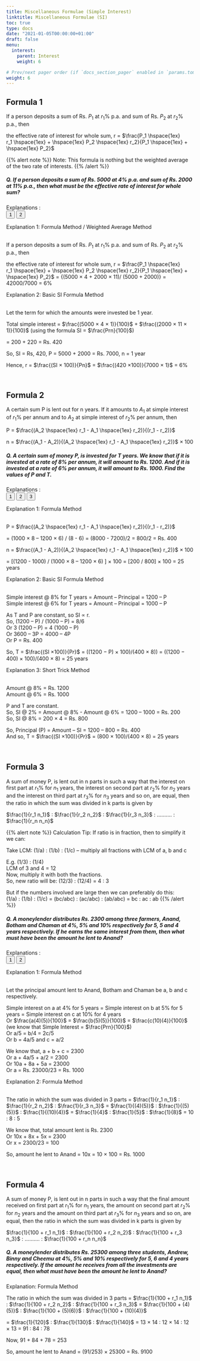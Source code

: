```yaml
---
title: Miscellaneous Formulae (Simple Interest)
linktitle: Miscellaneous Formulae (SI)
toc: true
type: docs
date: "2021-01-05T00:00:00+01:00"
draft: false
menu:
  interest:
    parent: Interest
    weight: 6

# Prev/next pager order (if `docs_section_pager` enabled in `params.toml`)
weight: 6
---
```


## Formula 1

If a person deposits a sum of Rs. $P_1$ at $r_1$% p.a. and sum of Rs. $P_2$ at $r_2$% p.a., then 

the effective rate of interest for whole sum, r = $\frac{P_1 \hspace{1ex} r_1 \hspace{1ex} + \hspace{1ex} P_2 \hspace{1ex} r_2}{P_1 \hspace{1ex} + \hspace{1ex} P_2}$

{{% alert note %}}
Note: This formula is nothing but the weighted average of the two rate of interests. 
{{% /alert %}}

##### Q. If a person deposits a sum of Rs. 5000 at 4% p.a. and sum of Rs. 2000 at 11% p.a., then what must be the effective rate of interest for whole sum?

Explanations :<br>
<button class="mak-tablink tablink-group1 default-tab" onclick="openTab('1Exp-1', this, 'tablink-group1', 'tabcontent-group1')">1</button>
<button class="mak-tablink tablink-group1" onclick="openTab('1Exp-2', this, 'tablink-group1', 'tabcontent-group1')">2</button>

<div id="1Exp-1" class="Exp-1 mak-tabcontent tabcontent-group1">
Explanation 1: Formula Method / Weighted Average Method <br><br>

If a person deposits a sum of Rs. $P_1$ at $r_1$% p.a. and sum of Rs. $P_2$ at $r_2$% p.a., then 

the effective rate of interest for whole sum, r = $\frac{P_1 \hspace{1ex} r_1 \hspace{1ex} + \hspace{1ex} P_2 \hspace{1ex} r_2}{P_1 \hspace{1ex} + \hspace{1ex} P_2}$ = {(5000 × 4 + 2000 × 11)/ (5000 + 2000)} = 42000/7000 = 6%
</div>

<div id="1Exp-2" class="Exp-2 mak-tabcontent tabcontent-group1">
Explanation 2: Basic SI Formula Method<br><br>

Let the term for which the amounts were invested be 1 year.

Total simple interest = $\frac{(5000 × 4 × 1)}{100}$ + $\frac{(2000 × 11 × 1)}{100}$   (using the formula SI = $\frac{Prn}{100}$) 

= 200 + 220 = Rs. 420

So, SI = Rs, 420, P = 5000 + 2000 = Rs. 7000, n = 1 year

Hence, r = $\frac{(SI × 100)}{Pn}$ = $\frac{(420 ×100)}{7000 × 1}$ = 6%
</div><br>

## Formula 2

A certain sum P is lent out for n years. If it amounts to $A_1$ at simple interest of $r_1$% per annum and to $A_2$ at simple interest of $r_2$% per annum, then

P = $\frac{(A_2 \hspace{1ex} r_1 - A_1 \hspace{1ex} r_2)}{(r_1 - r_2)}$

n = $\frac{(A_1 - A_2)}{(A_2 \hspace{1ex} r_1 - A_1 \hspace{1ex} r_2)}$ × 100

##### Q. A certain sum of money P, is invested for T years. We know that if it is invested at a rate of 8% per annum, it will amount to Rs. 1200. And if it is invested at a rate of 6% per annum, it will amount to Rs. 1000. Find the values of P and T. 

Explanations :<br>
<button class="mak-tablink tablink-group2 default-tab" onclick="openTab('2Exp-1', this, 'tablink-group2', 'tabcontent-group2')">1</button>
<button class="mak-tablink tablink-group2" onclick="openTab('2Exp-2', this, 'tablink-group2', 'tabcontent-group2')">2</button>
<button class="mak-tablink tablink-group2" onclick="openTab('2Exp-3', this, 'tablink-group2', 'tabcontent-group2')">3</button>

<div id="2Exp-1" class="Exp-1 mak-tabcontent tabcontent-group2">
Explanation 1: Formula Method <br><br>

P = $\frac{(A_2 \hspace{1ex} r_1 - A_1 \hspace{1ex} r_2)}{(r_1 - r_2)}$

= (1000 × 8 – 1200 × 6) / (8 - 6) = (8000 - 7200)/2 = 800/2 = Rs. 400

n = $\frac{(A_1 - A_2)}{(A_2 \hspace{1ex} r_1 - A_1 \hspace{1ex} r_2)}$ × 100

= [(1200 - 1000) / (1000 × 8 – 1200 × 6) ] × 100 = [200 / 800] × 100 = 25 years
</div>

<div id="2Exp-2" class="Exp-2 mak-tabcontent tabcontent-group2">
Explanation 2: Basic SI Formula Method  <br><br>

Simple interest @ 8% for T years = Amount – Principal = 1200 – P <br>
Simple interest @ 6% for T years = Amount – Principal = 1000 – P

As T and P are constant, so SI ∝ r. <br>
So, (1200 – P) / (1000 – P) = 8/6 <br>
Or 3 (1200 – P) = 4 (1000 – P)  <br>
Or 3600 – 3P = 4000 – 4P <br>
Or P = Rs. 400 <br>

So, T = $\frac{(SI ×100)}{P𝑟}$ = ((1200 − P) × 100)/(400 × 8)) = ((1200 − 400) × 100)/(400 × 8) = 25 years
</div>

<div id="2Exp-3" class="Exp-3 mak-tabcontent tabcontent-group2">
Explanation 3: Short Trick Method  <br><br>

Amount @ 8% = Rs. 1200 <br>
Amount @ 6% = Rs. 1000 

P and T are constant.  <br>
So, SI @ 2% = Amount @ 8% - Amount @ 6% = 1200 – 1000 = Rs. 200 <br>
So, SI @ 8% = 200 × 4 = Rs. 800

So, Principal (P) = Amount – SI = 1200 – 800 = Rs. 400 <br>
And so, T = $\frac{(SI ×100)}{P𝑟}$ = (800 × 100)/(400 × 8) = 25 years
</div><br>


## Formula 3

A sum of money P, is lent out in n parts in such a way that the interest on first part at $r_1$% for $n_1$ years, the interest on second part at $r_2$% for $n_2$ years and the interest on third part at $r_3$% for $n_3$ years and so on, are equal, then the ratio in which the sum was divided in k parts is given by

$\frac{1}{r_1 n_1}$ : $\frac{1}{r_2 n_2}$ : $\frac{1}{r_3 n_3}$ : .......... : $\frac{1}{r_n n_n}$


{{% alert note %}}
Calculation Tip: If ratio is in fraction, then to simplify it we can:

Take LCM: 
(1/a) : (1/b) : (1/c) – multiply all fractions with LCM of a, b and c

E.g. (1/3) : (1/4) <br>
LCM of 3 and 4 = 12 <br>
Now, multiply it with both the fractions. <br>
So, new ratio will be: (12/3) : (12/4) = 4 : 3

But if the numbers involved are large then we can preferably do this: <br>
(1/a) : (1/b) : (1/c) = (bc/abc) : (ac/abc) : (ab/abc) = bc : ac : ab
{{% /alert %}}

##### Q. A moneylender distributes Rs. 2300 among three farmers, Anand, Botham and Chaman at 4%, 5% and 10% respectively for 5, 5 and 4 years respectively. If he earns the same interest from them, then what must have been the amount he lent to Anand?  

Explanations :<br>
<button class="mak-tablink tablink-group3 default-tab" onclick="openTab('3Exp-1', this, 'tablink-group3', 'tabcontent-group3')">1</button>
<button class="mak-tablink tablink-group3" onclick="openTab('3Exp-2', this, 'tablink-group3', 'tabcontent-group3')">2</button>

<div id="3Exp-1" class="Exp-1 mak-tabcontent tabcontent-group3">
Explanation 1: Formula Method <br><br>

Let the principal amount lent to Anand, Botham and Chaman be a, b and c respectively. 

Simple interest on a at 4% for 5 years = Simple interest on b at 5% for 5 years = Simple interest on c at 10% for 4 years <br>
Or $\frac{a(4)(5)}{100}$ = $\frac{b(5)(5)}{100}$ = $\frac{c(10)(4)}{100}$   (we know that Simple Interest = $\frac{Prn}{100}$) <br>
Or a/5 = b/4 = 2c/5 <br>
Or b = 4a/5 and c = a/2

We know that, a + b + c = 2300 <br>
Or a + 4a/5 + a/2 = 2300 <br>
Or 10a + 8a + 5a = 23000 <br>
Or a = Rs. 23000/23 = Rs. 1000
</div>

<div id="3Exp-2" class="Exp-2 mak-tabcontent tabcontent-group3">
Explanation 2: Formula Method  <br><br>

The ratio in which the sum was divided in 3 parts = $\frac{1}{r_1 n_1}$ : $\frac{1}{r_2 n_2}$ : $\frac{1}{r_3 n_3}$ = $\frac{1}{(4)(5)}$ : $\frac{1}{(5)(5)}$ : $\frac{1}{(10)(4)}$ = $\frac{1}{4}$ : $\frac{1}{5}$ : $\frac{1}{8}$ = 10 : 8 : 5 

We know that, total amount lent is Rs. 2300 <br>
Or 10x + 8x + 5x = 2300 <br>
Or x = 2300/23 = 100

So, amount he lent to Anand = 10x = 10 × 100 = Rs. 1000
</div><br>

## Formula 4

A sum of money P, is lent out in n parts in such a way that the final amount received on first part at $r_1$% for $n_1$ years, the amount on second part at $r_2$% for $n_2$ years and the amount on third part at $r_3$% for $n_3$ years and so on, are equal, then the ratio in which the sum was divided in k parts is given by

$\frac{1}{100 + r_1 n_1}$ : $\frac{1}{100 + r_2 n_2}$ : $\frac{1}{100 + r_3 n_3}$ : .......... : $\frac{1}{100 + r_n n_n}$

##### Q. A moneylender distributes Rs. 25300 among three students, Andrew, Binny and Cheemu at 4%, 5% and 10% respectively for 5, 6 and 4 years respectively. If the amount he receives from all the investments are equal, then what must have been the amount he lent to Anand? 

Explanation: Formula Method<br>
<div class="Exp">
The ratio in which the sum was divided in 3 parts = $\frac{1}{100 + r_1 n_1}$ : $\frac{1}{100 + r_2 n_2}$ : $\frac{1}{100 + r_3 n_3}$ = $\frac{1}{100 + (4)(5)}$ : $\frac{1}{100 + (5)(6)}$ : $\frac{1}{100 + (10)(4)}$ 

= $\frac{1}{120}$ : $\frac{1}{130}$ : $\frac{1}{140}$ = 13 × 14 : 12 × 14 : 12 × 13 = 91 : 84 : 78

Now, 91 + 84 + 78 = 253

So, amount he lent to Anand = (91/253) × 25300 = Rs. 9100
</div> <br>